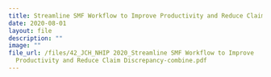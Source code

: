 ```yaml
---
title: Streamline SMF Workflow to Improve Productivity and Reduce Claim Discrepancy
date: 2020-08-01
layout: file
description: ""
image: ""
file_url: /files/42_JCH_NHIP 2020_Streamline SMF Workflow to Improve
  Productivity and Reduce Claim Discrepancy-combine.pdf
---
```

